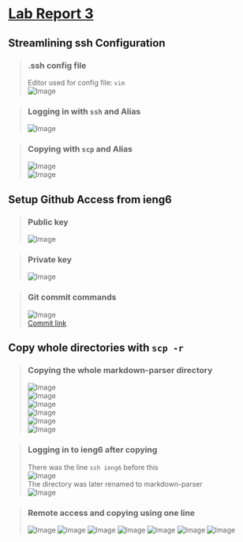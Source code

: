 # [Lab Report 3](lab-report-3-week-6.html)

## __Streamlining ssh Configuration__
> ### .ssh config file  
> Editor used for config file: ```vim```  
> ![Image](./Lab3Images/VimEditingConfig.png)  

> ### Logging in with ```ssh``` and Alias  
> ![Image](./Lab3Images/LoggingInWithAlias.png)  

> ### Copying with ```scp``` and Alias  
> ![Image](./Lab3Images/CopySingleFile.png)  
> ![Image](./Lab3Images/lsAfterCopy.png)  
## __Setup Github Access from ieng6__  
> ### Public key  
> ![Image](./Lab3Images/publicKey(config%20file).png)  

> ### Private key  
> ![Image](./Lab3Images/privateKeyLocation.png)  

> ### Git commit commands  
> ![Image](./Lab3Images/ManualCommitIeng6.png)  
> [Commit link](https://github.com/katieki/markdown-parser/commit/4e539a32e220d8cecb0b332e780dfc0d0095c679)  
## __Copy whole directories with ```scp -r```__  
> ### Copying the whole markdown-parser directory  
> ![Image](./Lab3Images/copyDir1.png)  
> ![Image](./Lab3Images/copyDir2.png)  
> ![Image](./Lab3Images/copyDir3.png)  
> ![Image](./Lab3Images/copyDir4.png)  
> ![Image](./Lab3Images/copyDir5.png)  
> ![Image](./Lab3Images/copyDir6.png)  

> ### Logging in to ieng6 after copying  
> There was the line ```ssh ieng6``` before this  
> ![Image](./Lab3Images/copyDir7.png)  
> The directory was later renamed to markdown-parser  
> ![Image](./Lab3Images/RunningMarkdownParseFromIeng6.png)

> ### Remote access and copying using one line
> ![Image](./Lab3Images/RemoteOneLineCopy%26Access1.png)
> ![Image](./Lab3Images/RemoteOneLineCopy%26Access2.png)
> ![Image](./Lab3Images/RemoteOneLineCopy%26Access3.png)
> ![Image](./Lab3Images/RemoteOneLineCopy%26Access4.png)
> ![Image](./Lab3Images/RemoteOneLineCopy%26Access5.png)
> ![Image](./Lab3Images/RemoteOneLineCopy%26Access6.png)
> ![Image](./Lab3Images/RemoteOneLineCopy%26Access7.png)
